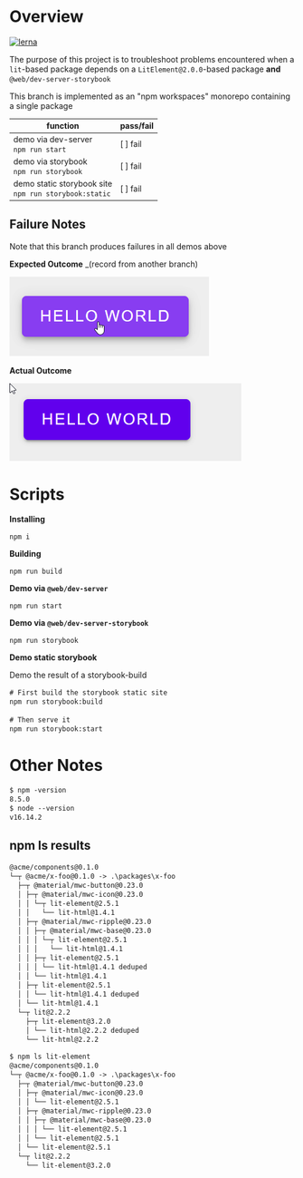 # Overview

[![lerna](https://img.shields.io/badge/maintained%20with-lerna-cc00ff.svg)](https://lerna.js.org/)

The purpose of this project is to troubleshoot problems encountered when a `lit`-based package depends on a `LitElement@2.0.0`-based package **and** `@web/dev-server-storybook`

This branch is implemented as an "npm workspaces" monorepo containing a single package

| function                                                   | pass/fail |
| ---------------------------------------------------------- | --------- |
| demo via dev-server <br> `npm run start`                   | [ ] fail  |
| demo via storybook <br> `npm run storybook`                | [ ] fail  |
| demo static storybook site <br> `npm run storybook:static` | [ ] fail  |

## Failure Notes

Note that this branch produces failures in all demos above

**Expected Outcome** \_(record from another branch)

![working](./docs/working.gif)

**Actual Outcome**

![broken](./docs/broken.gif)

# Scripts

**Installing**

```
npm i
```

**Building**

```
npm run build
```

**Demo via `@web/dev-server`**

```
npm run start
```

**Demo via `@web/dev-server-storybook`**

```
npm run storybook
```

**Demo static storybook**

Demo the result of a storybook-build

```
# First build the storybook static site
npm run storybook:build

# Then serve it
npm run storybook:start
```

# Other Notes

```
$ npm -version
8.5.0
$ node --version
v16.14.2
```

## npm ls results

```
@acme/components@0.1.0
└─┬ @acme/x-foo@0.1.0 -> .\packages\x-foo
  ├─┬ @material/mwc-button@0.23.0
  │ ├─┬ @material/mwc-icon@0.23.0
  │ │ └─┬ lit-element@2.5.1
  │ │   └── lit-html@1.4.1
  │ ├─┬ @material/mwc-ripple@0.23.0
  │ │ ├─┬ @material/mwc-base@0.23.0
  │ │ │ └─┬ lit-element@2.5.1
  │ │ │   └── lit-html@1.4.1
  │ │ ├─┬ lit-element@2.5.1
  │ │ │ └── lit-html@1.4.1 deduped
  │ │ └── lit-html@1.4.1
  │ ├─┬ lit-element@2.5.1
  │ │ └── lit-html@1.4.1 deduped
  │ └── lit-html@1.4.1
  └─┬ lit@2.2.2
    ├─┬ lit-element@3.2.0
    │ └── lit-html@2.2.2 deduped
    └── lit-html@2.2.2
```

```
$ npm ls lit-element
@acme/components@0.1.0
└─┬ @acme/x-foo@0.1.0 -> .\packages\x-foo
  ├─┬ @material/mwc-button@0.23.0
  │ ├─┬ @material/mwc-icon@0.23.0
  │ │ └── lit-element@2.5.1
  │ ├─┬ @material/mwc-ripple@0.23.0
  │ │ ├─┬ @material/mwc-base@0.23.0
  │ │ │ └── lit-element@2.5.1
  │ │ └── lit-element@2.5.1
  │ └── lit-element@2.5.1
  └─┬ lit@2.2.2
    └── lit-element@3.2.0
```
